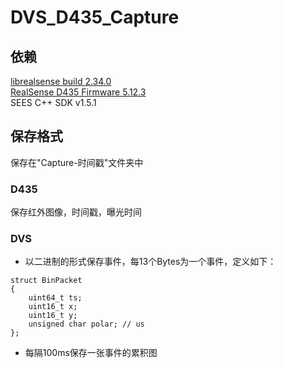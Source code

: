 # DVS_D435_Capture

## 依赖 
[librealsense build 2.34.0](https://github.com/IntelRealSense/librealsense/blob/master/doc/distribution_linux.md)   
[RealSense D435 Firmware 5.12.3](https://dev.intelrealsense.com/docs/firmware-releases)   
SEES C++ SDK v1.5.1   

## 保存格式 
保存在"Capture-时间戳"文件夹中

### D435 
保存红外图像，时间戳，曝光时间 
### DVS 
 - 以二进制的形式保存事件，每13个Bytes为一个事件，定义如下： 
```
struct BinPacket
{
    uint64_t ts;
    uint16_t x;
    uint16_t y;
    unsigned char polar; // us
};
```
 - 每隔100ms保存一张事件的累积图
